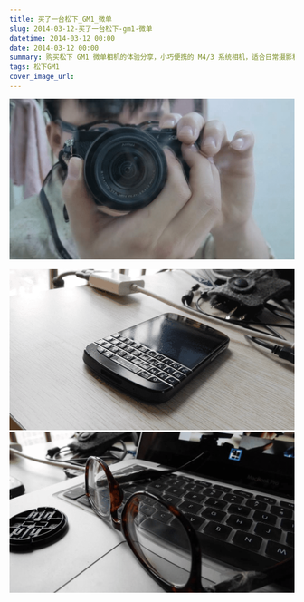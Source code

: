 ```yaml
---
title: 买了一台松下_GM1_微单
slug: 2014-03-12-买了一台松下-gm1-微单
datetime: 2014-03-12 00:00
date: 2014-03-12 00:00
summary: 购买松下 GM1 微单相机的体验分享，小巧便携的 M4/3 系统相机，适合日常摄影和旅行记录。
tags: 松下GM1
cover_image_url: 
---
```

![52110-rfm778lqt6.png](../assets/2019/09/3554038290.png)
<!--more-->
![04728-b0idusrr5i6.png](../assets/2019/09/1607536302.png)
![46087-q9p2regk72o.png](../assets/2019/09/3128352340.png)